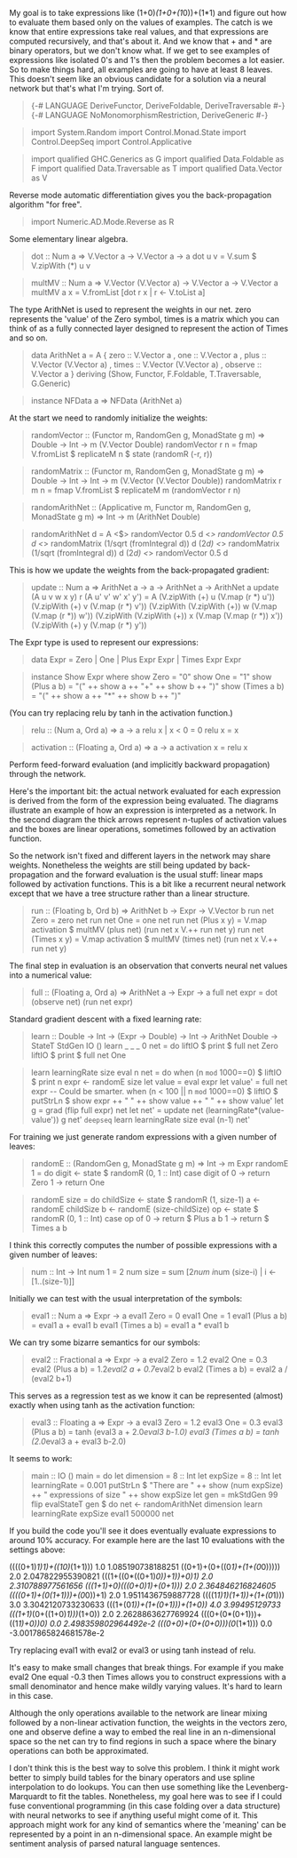 My goal is to take expressions like (1+0)*(1+0+(1*0))+(1*1) and
figure out how to evaluate them based only on the values of examples.
The catch is we know that entire expressions take real values, and
that expressions are computed recursively, and that's about it.
And we know that + and * are binary operators, but we don't know
what. If we get to see examples of expressions like isolated 0's
and 1's then the problem becomes a lot easier. So to make things
hard, all examples are going to have at least 8 leaves.  This doesn't
seem like an obvious candidate for a solution via a neural network
but that's what I'm trying. Sort of.

> {-# LANGUAGE DeriveFunctor, DeriveFoldable, DeriveTraversable #-}
> {-# LANGUAGE NoMonomorphismRestriction, DeriveGeneric #-}

> import System.Random
> import Control.Monad.State
> import Control.DeepSeq
> import Control.Applicative

> import qualified GHC.Generics as G
> import qualified Data.Foldable as F
> import qualified Data.Traversable as T
> import qualified Data.Vector as V

Reverse mode automatic differentiation gives you the back-propagation
algorithm "for free".

> import Numeric.AD.Mode.Reverse as R

Some elementary linear algebra.

> dot :: Num a => V.Vector a -> V.Vector a -> a
> dot u v = V.sum $ V.zipWith (*) u v

> multMV :: Num a => V.Vector (V.Vector a) -> V.Vector a -> V.Vector a
> multMV a x = V.fromList [dot r x | r <- V.toList a]

The type ArithNet is used to represent the weights in our net. zero
represents the 'value' of the Zero symbol, times is a matrix which you
can think of as a fully connected layer designed to represent the action
of Times and so on.

> data ArithNet a = A { zero :: V.Vector a
>                     , one :: V.Vector a
>                     , plus :: V.Vector (V.Vector a)
>                     , times :: V.Vector (V.Vector a)
>                     , observe :: V.Vector a
>                     } deriving (Show, Functor, F.Foldable,
>                                 T.Traversable, G.Generic)

> instance NFData a => NFData (ArithNet a)

At the start we need to randomly initialize the weights:

> randomVector :: (Functor m, RandomGen g, MonadState g m) =>
>                 Double -> Int -> m (V.Vector Double)
> randomVector r n = fmap V.fromList $ replicateM n $
>                       state (randomR (-r, r))

> randomMatrix :: (Functor m, RandomGen g, MonadState g m) =>
>                 Double -> Int -> Int -> m (V.Vector (V.Vector Double))
> randomMatrix r m n = fmap V.fromList $ replicateM m (randomVector r n)

> randomArithNet :: (Applicative m, Functor m, RandomGen g, MonadState g m) =>
>                   Int -> m (ArithNet Double)

> randomArithNet d = A <$> randomVector 0.5 d
>                      <*> randomVector 0.5 d
>                      <*> randomMatrix (1/sqrt (fromIntegral d)) d (2*d)
>                      <*> randomMatrix (1/sqrt (fromIntegral d)) d (2*d)
>                      <*> randomVector 0.5 d

This is how we update the weights from the back-propagated gradient:

> update :: Num a => ArithNet a -> a -> ArithNet a -> ArithNet a
> update (A u v w x y) r (A u' v' w' x' y') =
>               A (V.zipWith (+) u (V.map (r *) u'))
>                 (V.zipWith (+) v (V.map (r *) v'))
>                 (V.zipWith (V.zipWith (+)) w (V.map (V.map (r *)) w'))
>                 (V.zipWith (V.zipWith (+)) x (V.map (V.map (r *)) x'))
>                 (V.zipWith (+) y (V.map (r *) y'))

The Expr type is used to represent our expressions:

> data Expr = Zero | One | Plus Expr Expr | Times Expr Expr

> instance Show Expr where
>     show Zero = "0"
>     show One = "1"
>     show (Plus a b) = "(" ++ show a ++ "+" ++ show b ++ ")"
>     show (Times a b) = "(" ++ show a ++ "*" ++ show b ++ ")"

(You can try replacing relu by tanh in the activation function.)

> relu :: (Num a, Ord a) => a -> a
> relu x | x < 0 = 0
> relu x = x

> activation :: (Floating a, Ord a) => a -> a
> activation x = relu x

Perform feed-forward evaluation (and implicitly backward propagation)
through the network.

Here's the important bit: the actual network evaluated for each
expression is derived from the form of the expression being evaluated.
The diagrams illustrate an example of how an expression is interpreted
as a network. In the second diagram the thick arrows represent
n-tuples of activation values and the boxes are linear operations,
sometimes followed by an activation function.

So the network isn't fixed and different layers in
the network may share weights.  Nonetheless the weights are still
being updated by back-propagation and the forward evaluation is the
usual stuff: linear maps followed by activation functions.  This
is a bit like a recurrent neural network except that we have a tree
structure rather than a linear structure.

> run :: (Floating b, Ord b) => ArithNet b -> Expr -> V.Vector b
> run net Zero = zero net
> run net One = one net
> run net (Plus x y) = V.map activation $
>                   multMV (plus net) (run net x V.++ run net y) 
> run net (Times x y) = V.map activation $
>                   multMV (times net) (run net x V.++ run net y) 

The final step in evaluation is an observation that converts neural net
values into a numerical value:

> full :: (Floating a, Ord a) => ArithNet a -> Expr -> a
> full net expr = dot (observe net) (run net expr)

Standard gradient descent with a fixed learning rate:

> learn :: Double -> Int -> (Expr -> Double) ->
>          Int -> ArithNet Double -> StateT StdGen IO ()
> learn _ _ _ 0 net = do
>     liftIO $ print $ full net Zero
>     liftIO $ print $ full net One

> learn learningRate size eval n net = do
>     when (n `mod` 1000==0) $ liftIO $ print n
>     expr <- randomE size
>     let value = eval expr
>     let value' = full net expr -- Could be smarter.
>     when (n < 100 || n `mod` 1000==0) $
>        liftIO $ putStrLn $ show expr ++ " " ++ show value ++ " " ++ show value'
>     let g = grad (flip full expr) net
>     let net' = update net (learningRate*(value-value')) g
>     net' `deepseq` learn learningRate size eval (n-1) net'

For training we just generate random expressions with a given number
of leaves:

> randomE :: (RandomGen g, MonadState g m) => Int -> m Expr
> randomE 1 = do
>     digit <- state $ randomR (0, 1 :: Int)
>     case digit of
>         0 -> return Zero
>         1 -> return One

> randomE size = do
>     childSize <- state $ randomR (1, size-1)
>     a <- randomE childSize
>     b <- randomE (size-childSize)
>     op <- state $ randomR (0, 1 :: Int)
>     case op of
>         0 -> return $ Plus a b
>         1 -> return $ Times a b

I think this correctly computes the number of possible expressions with
a given number of leaves:

> num :: Int -> Int
> num 1 = 2
> num size = sum [2*num i*num (size-i) | i <- [1..(size-1)]]

Initially we can test with the usual interpretation of the symbols:

> eval1 :: Num a => Expr -> a
> eval1 Zero = 0
> eval1 One = 1
> eval1 (Plus a b) = eval1 a + eval1 b
> eval1 (Times a b) = eval1 a * eval1 b

We can try some bizarre semantics for our symbols:

> eval2 :: Fractional a => Expr -> a
> eval2 Zero = 1.2
> eval2 One = 0.3
> eval2 (Plus a b) = 1.2*eval2 a + 0.7*eval2 b
> eval2 (Times a b) = eval2 a / (eval2 b+1)

This serves as a regression test as we know it can be represented
(almost) exactly when using tanh as the activation function:

> eval3 :: Floating a => Expr -> a
> eval3 Zero = 1.2
> eval3 One = 0.3
> eval3 (Plus a b) = tanh (eval3 a + 2.0*eval3 b-1.0)
> eval3 (Times a b) = tanh (2.0*eval3 a + eval3 b-2.0)

It seems to work:

> main :: IO ()
> main = do
>     let dimension = 8 :: Int
>     let expSize = 8 :: Int
>     let learningRate = 0.001
>     putStrLn $ "There are " ++ show (num expSize) ++
>                " expressions of size " ++ show expSize
>     let gen = mkStdGen 99
>     flip evalStateT gen $ do
>         net <- randomArithNet dimension
>         learn learningRate expSize eval1 500000 net

If you build the code you'll see it does eventually evaluate
expressions to around 10% accuracy. For example here are the last
10 evaluations with the settings above:

((((0+1)*1)*1)+((1*0)*(1+1))) 1.0 1.085190738188251
((0+1)+(0+((0*1)+(1+(0*0))))) 2.0 2.047822955390821
(((1+((0*((0+1)*0))+1))+0)*1) 2.0 2.310788977561656
(((1+1)+0)*(((0+0)*1)+(0+1))) 2.0 2.364846216824605
((((0+1)+(0*(1+1)))+(0*0))+1) 2.0 1.9511436759887728
((((1*1)*1)*(1+1))+(1+(0*1))) 3.0 3.3042120733230633
(((1+(0*1))+(1+(0+1)))+(1+0)) 4.0 3.99495129733
(((1+1)*(0+((1+0)*1)))*(1+0)) 2.0 2.2628863627769924
(((0+(0*(0+1)))+((1*1)+0))*0) 0.0 2.498359802964492e-2
(((0+0)+(0+(0+0)))*(0*(1*1))) 0.0 -3.0017865824681578e-2

Try replacing eval1 with eval2 or eval3 or using tanh instead of
relu.

It's easy to make small changes that break things. For example if
you make eval2 One equal -0.3 then Times allows you to construct
expressions with a small denominator and hence make wildly varying
values. It's hard to learn in this case.

Although the only operations available to the network are linear
mixing followed by a non-linear activation function, the weights
in the vectors zero, one and observe define a way to embed the real
line in an n-dimensional space so the net can try to find regions
in such a space where the binary operations can both be approximated.

I don't think this is the best way to solve this problem. I think
it might work better to simply build tables for the binary operators
and use spline interpolation to do lookups. You can then use something
like the Levenberg-Marquardt to fit the tables. Nonetheless, my
goal here was to see if I could fuse conventional programming (in
this case folding over a data structure) with neural networks to
see if anything useful might come of it. This approach might work
for any kind of semantics where the 'meaning' can be represented
by a point in an n-dimensional space. An example might be sentiment
analysis of parsed natural language sentences.
